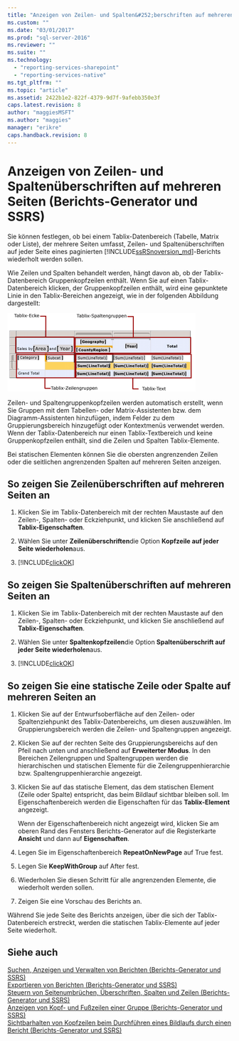 ```yaml
---
title: "Anzeigen von Zeilen- und Spalten&#252;berschriften auf mehreren Seiten (Berichts-Generator und SSRS) | Microsoft Docs"
ms.custom: ""
ms.date: "03/01/2017"
ms.prod: "sql-server-2016"
ms.reviewer: ""
ms.suite: ""
ms.technology: 
  - "reporting-services-sharepoint"
  - "reporting-services-native"
ms.tgt_pltfrm: ""
ms.topic: "article"
ms.assetid: 2422b1e2-822f-4379-9d7f-9afebb350e3f
caps.latest.revision: 8
author: "maggiesMSFT"
ms.author: "maggies"
manager: "erikre"
caps.handback.revision: 8
---
```

# Anzeigen von Zeilen- und Spalten&#252;berschriften auf mehreren Seiten (Berichts-Generator und SSRS)
  Sie können festlegen, ob bei einem Tablix-Datenbereich (Tabelle, Matrix oder Liste), der mehrere Seiten umfasst, Zeilen- und Spaltenüberschriften auf jeder Seite eines paginierten [!INCLUDE[ssRSnoversion_md](../../includes/ssrsnoversion-md.md)]-Berichts wiederholt werden sollen.
  
 Wie Zeilen und Spalten behandelt werden, hängt davon ab, ob der Tablix-Datenbereich Gruppenkopfzeilen enthält. Wenn Sie auf einen Tablix-Datenbereich klicken, der Gruppenkopfzeilen enthält, wird eine gepunktete Linie in den Tablix-Bereichen angezeigt, wie in der folgenden Abbildung dargestellt:  
  
 ![Zonen des Tablix-Datenbereichs](../../reporting-services/report-design/media/rs-tablixareas.gif "Zonen des Tablix-Datenbereichs")  
  
 Zeilen- und Spaltengruppenkopfzeilen werden automatisch erstellt, wenn Sie Gruppen mit dem Tabellen- oder Matrix-Assistenten bzw. dem Diagramm-Assistenten hinzufügen, indem Felder zu dem Gruppierungsbereich hinzugefügt oder Kontextmenüs verwendet werden. Wenn der Tablix-Datenbereich nur einen Tablix-Textbereich und keine Gruppenkopfzeilen enthält, sind die Zeilen und Spalten Tablix-Elemente.  
  
 Bei statischen Elementen können Sie die obersten angrenzenden Zeilen oder die seitlichen angrenzenden Spalten auf mehreren Seiten anzeigen.  
  
## So zeigen Sie Zeilenüberschriften auf mehreren Seiten an  
  
1.  Klicken Sie im Tablix-Datenbereich mit der rechten Maustaste auf den Zeilen-, Spalten- oder Eckziehpunkt, und klicken Sie anschließend auf **Tablix-Eigenschaften**.  
  
2.  Wählen Sie unter **Zeilenüberschriften**die Option **Kopfzeile auf jeder Seite wiederholen**aus.  
  
3.  [!INCLUDE[clickOK](../../includes/clickok-md.md)]  
  
## So zeigen Sie Spaltenüberschriften auf mehreren Seiten an  
  
1.  Klicken Sie im Tablix-Datenbereich mit der rechten Maustaste auf den Zeilen-, Spalten- oder Eckziehpunkt, und klicken Sie anschließend auf **Tablix-Eigenschaften**.  
  
2.  Wählen Sie unter **Spaltenkopfzeilen**die Option **Spaltenüberschrift auf jeder Seite wiederholen**aus.  
  
3.  [!INCLUDE[clickOK](../../includes/clickok-md.md)]  
  
## So zeigen Sie eine statische Zeile oder Spalte auf mehreren Seiten an  
  
1.  Klicken Sie auf der Entwurfsoberfläche auf den Zeilen- oder Spaltenziehpunkt des Tablix-Datenbereichs, um diesen auszuwählen. Im Gruppierungsbereich werden die Zeilen- und Spaltengruppen angezeigt.  
  
2.  Klicken Sie auf der rechten Seite des Gruppierungsbereichs auf den Pfeil nach unten und anschließend auf **Erweiterter Modus**. In den Bereichen Zeilengruppen und Spaltengruppen werden die hierarchischen und statischen Elemente für die Zeilengruppenhierarchie bzw. Spaltengruppenhierarchie angezeigt.  
  
3.  Klicken Sie auf das statische Element, das dem statischen Element (Zeile oder Spalte) entspricht, das beim Bildlauf sichtbar bleiben soll. Im Eigenschaftenbereich werden die Eigenschaften für das **Tablix-Element** angezeigt.  
  
     Wenn der Eigenschaftenbereich nicht angezeigt wird, klicken Sie am oberen Rand des Fensters Berichts-Generator auf die Registerkarte **Ansicht** und dann auf **Eigenschaften**.  
  
4.  Legen Sie im Eigenschaftenbereich **RepeatOnNewPage** auf True fest.  
  
5.  Legen Sie **KeepWithGroup** auf After fest.  
  
6.  Wiederholen Sie diesen Schritt für alle angrenzenden Elemente, die wiederholt werden sollen.  
  
7.  Zeigen Sie eine Vorschau des Berichts an.  
  
 Während Sie jede Seite des Berichts anzeigen, über die sich der Tablix-Datenbereich erstreckt, werden die statischen Tablix-Elemente auf jeder Seite wiederholt.  
  
## Siehe auch  
 [Suchen, Anzeigen und Verwalten von Berichten &#40;Berichts-Generator und SSRS&#41;](../../reporting-services/report-builder/finding-viewing-and-managing-reports-report-builder-and-ssrs.md)   
 [Exportieren von Berichten &#40;Berichts-Generator und SSRS&#41;](../../reporting-services/report-builder/export-reports-report-builder-and-ssrs.md)   
 [Steuern von Seitenumbrüchen, Überschriften, Spalten und Zeilen &#40;Berichts-Generator und SSRS&#41;](../../reporting-services/report-design/controlling-page-breaks-headings-columns-and-rows-report-builder-and-ssrs.md)   
 [Anzeigen von Kopf- und Fußzeilen einer Gruppe &#40;Berichts-Generator und SSRS&#41;](../../reporting-services/report-design/display-headers-and-footers-with-a-group-report-builder-and-ssrs.md)   
 [Sichtbarhalten von Kopfzeilen beim Durchführen eines Bildlaufs durch einen Bericht &#40;Berichts-Generator und SSRS&#41;](../../reporting-services/report-design/keep-headers-visible-when-scrolling-through-a-report-report-builder-and-ssrs.md)  
  
  